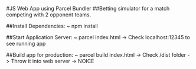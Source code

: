 #JS Web App using Parcel Bundler
##Betting simulator for a match competing with 2 opponent teams.

##Install Dependencies:
~ npm install


##Start Application Server:
~ parcel index.html
-> Check localhost:12345 to see running app 


##Build app for production:
~ parcel build index.html
-> Check /dist folder -> Throw it into web server -> NOICE
